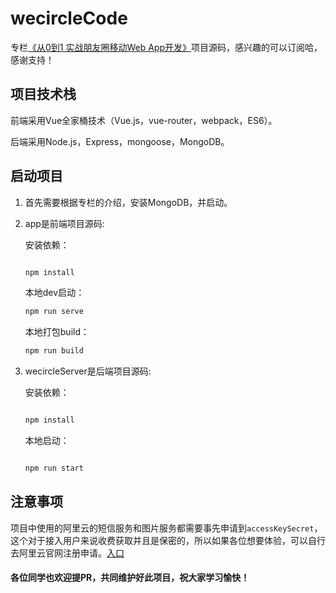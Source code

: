 # wecircleCode
专栏[《从0到1 实战朋友圈移动Web App开发》](https://www.imooc.com/read/42)项目源码，感兴趣的可以订阅哈，感谢支持！


## 项目技术栈

前端采用Vue全家桶技术（Vue.js，vue-router，webpack，ES6）。

后端采用Node.js，Express，mongoose，MongoDB。


## 启动项目

1. 首先需要根据专栏的介绍，安装MongoDB，并启动。


2. app是前端项目源码:

    安装依赖：

    ```bash

    npm install
    ```

    本地dev启动：

    ```bash
    npm run serve
    ```

    本地打包build：

    ```bash
    npm run build
    ```


3. wecircleServer是后端项目源码:

    安装依赖：

    ```bash

    npm install
    ```

    本地启动：

    ```bash

    npm run start
    ```


## 注意事项

项目中使用的阿里云的短信服务和图片服务都需要事先申请到`accessKeySecret`，这个对于接入用户来说收费获取并且是保密的，所以如果各位想要体验，可以自行去阿里云官网注册申请。[入口](https://dysms.console.aliyun.com/dysms.htm?spm=a2c4g.11186623.2.26.2e202e79lpW6kK&accounttraceid=7d619ee3-a9ad-4890-af2e-e3ef2533b73f#/overview)


#### 各位同学也欢迎提PR，共同维护好此项目，祝大家学习愉快！
